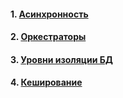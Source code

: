 #### 1. [Асинхронность](./asynchronous/main.md)
#### 2. [Оркестраторы](./orchestrator/main.md)
#### 3. [Уровни изоляции БД](./db-isolation-levels/main.md)
#### 4. [Кеширование](./cache/main.md)